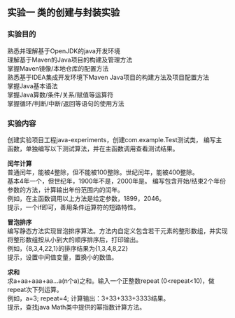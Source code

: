 ## 实验一 类的创建与封装实验
### 实验目的
熟悉并理解基于OpenJDK的java开发环境  
理解基于Maven的Java项目的构建及管理方法  
掌握Maven镜像/本地仓库的配置方法  
熟悉基于IDEA集成开发环境下Maven Java项目的构建方法及项目配置方法  
掌握Java基本语法  
掌握Java算数/条件/关系/赋值等运算符      
掌握循环/判断/中断/返回等语句的使用方法

### 实验内容
创建实验项目工程java-experiments，创建com.example.Test测试类，
编写主函数，单独编写以下测试算法，并在主函数调用查看测试结果。

**闰年计算**  
普通闰年，能被4整除，但不能被100整除。世纪闰年，能被400整除。  
基本4年一个，但世纪年，1900年不是，2000年是。
编写包含开始/结束2个年份参数的方法，计算输出年份范围内的闰年。  
例如，在主函数调用以上方法是给定参数，1899，2046。  
提示，一个if即可，善用条件运算符的短路特性。

**冒泡排序**  
编写静态方法实现冒泡排序算法。方法内自定义包含若干元素的整形数组，并实现将整形数组按从小到大的顺序排序后，打印输出。  
例如，{8,3,4,22,1}的排序结果为{1,3,4,8,22}  
提示，设置中间值变量，置换小的数值。

**求和**  
求a+aa+aaa+aa…a(n个a)之和。输入一个正整数repeat (0<repeat<10)，做repeat次下列运算。  
例如，a=3; repeat=4; 计算输出：3+33+333+3333结果。  
提示，查找java Math类中提供的幂指数计算方法。


